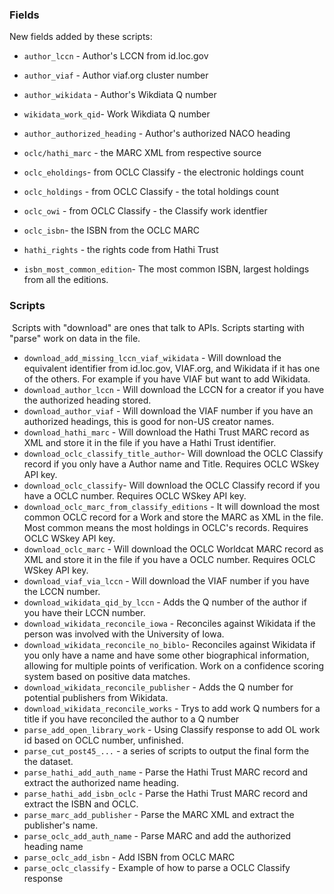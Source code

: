 ### Fields

New fields added by these scripts:

* `author_lccn` - Author's LCCN from id.loc.gov

* `author_viaf` - Author viaf.org cluster number

* `author_wikidata` - Author's Wikdiata Q number

* `wikidata_work_qid`- Work Wikdiata Q number

* `author_authorized_heading` - Author's authorized NACO heading

* `oclc/hathi_marc` - the MARC XML from respective source

* `oclc_eholdings`- from OCLC Classify - the electronic holdings count

* `oclc_holdings` -  from OCLC Classify - the total holdings count

* `oclc_owi` -  from OCLC Classify - the Classify work identfier

* `oclc_isbn`- the ISBN from the OCLC MARC

* `hathi_rights` - the rights code from Hathi Trust

* `isbn_most_common_edition`- The most common ISBN, largest holdings from all the editions.

  

### Scripts

​	Scripts with "download" are ones that talk to APIs. Scripts starting with "parse" work on data in the file.



* `download_add_missing_lccn_viaf_wikidata` - Will download the equivalent identifier from id.loc.gov,  VIAF.org, and Wikidata if it has one of the others. For example if you have VIAF but want to add Wikidata.
* `download_author_lccn` - Will download the LCCN for a creator if you have the authorized heading stored.
* `download_author_viaf` - Will download the VIAF number if you have an authorized headings, this is good for non-US creator names.
* `download_hathi_marc` - Will download the Hathi Trust MARC record as XML and store it in the file if you have a Hathi Trust identifier.
* `download_oclc_classify_title_author`- Will download the OCLC Classify record if you only have a Author name and Title. Requires OCLC WSkey API key.
* `download_oclc_classify`- Will download the OCLC Classify record if you have a OCLC number. Requires OCLC WSkey API key.
* `download_oclc_marc_from_classify_editions` - It will download the most common OCLC record for a Work and store the MARC as XML in the file. Most common means the most holdings in OCLC's records. Requires OCLC WSkey API key.
* `download_oclc_marc` - Will download the OCLC Worldcat MARC record as XML and store it in the file if you have a OCLC number. Requires OCLC WSkey API key.
* `download_viaf_via_lccn` - Will download the VIAF number if you have the LCCN number.
* `download_wikidata_qid_by_lccn` - Adds the Q number of the author if you have their LCCN number.
* `download_wikidata_reconcile_iowa` - Reconciles against Wikidata if the person was involved with the University of Iowa.
* `download_wikidata_reconcile_no_biblo`- Reconciles against Wikidata if you only have a name and have some other biographical information, allowing for multiple points of verification. Work on a confidence scoring system based on positive data matches.
* `download_wikidata_reconcile_publisher` - Adds the Q number for potential publishers from Wikidata.
* `download_wikidata_reconcile_works` - Trys to add work Q numbers for a title if you have reconciled the author to a Q number
* `parse_add_open_library_work` - Using Classify response to add OL work id based on OCLC number, unfinished.
* `parse_cut_post45_...` - a series of scripts to output the final form the the dataset.
* `parse_hathi_add_auth_name` - Parse the Hathi Trust MARC record and extract the authorized name heading.
* `parse_hathi_add_isbn_oclc` - Parse the Hathi Trust MARC record and extract the ISBN and OCLC.
* `parse_marc_add_publisher` - Parse the MARC XML and extract the publisher's name.
* `parse_oclc_add_auth_name` - Parse MARC and add the authorized heading name
* `parse_oclc_add_isbn` - Add ISBN from OCLC MARC
* `parse_oclc_classify` - Example of how to parse a OCLC Classify response
